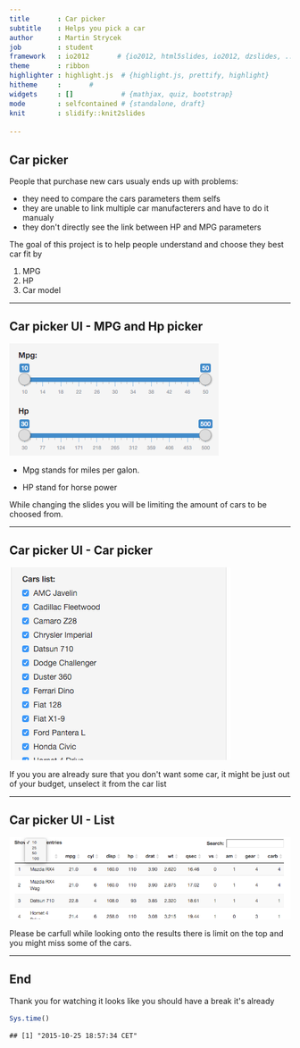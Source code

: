 ```yaml
---
title       : Car picker
subtitle    : Helps you pick a car
author      : Martin Strycek
job         : student
framework   : io2012       # {io2012, html5slides, io2012, dzslides, ...}
theme       : ribbon
highlighter : highlight.js  # {highlight.js, prettify, highlight}
hitheme     :       # 
widgets     : []            # {mathjax, quiz, bootstrap}
mode        : selfcontained # {standalone, draft}
knit        : slidify::knit2slides

--- 
```


## Car picker

People that purchase new cars usualy ends up with problems:
- they need to compare the cars parameters them selfs
- they are unable to link multiple car manufacterers and have to do it manualy
- they don't directly see the link between HP and MPG parameters

The goal of this project is to help people understand and choose they best car fit by 

1. MPG
2. HP
3. Car model

--- 

## Car picker UI - MPG and Hp picker

![img](assets/img/2.png)

- Mpg stands for miles per galon.

- HP stand for horse power 

While changing the slides you will be limiting the amount of cars to be choosed from.


---

## Car picker UI - Car picker

![img](assets/img/3.png)

If you you are already sure that you don't want some car, it might be just out of your budget, unselect it from the car list

---

## Car picker UI - List

![img](assets/img/4.png)

Please be carfull while looking onto the results there is limit on the top and you might miss some of the cars.

---

## End 

Thank you for watching it looks like you should have a break it's already


```r
Sys.time()
```

```
## [1] "2015-10-25 18:57:34 CET"
```

